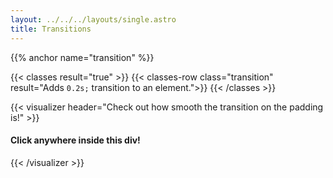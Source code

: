 ```yaml
---
layout: ../../../layouts/single.astro
title: Transitions
---
```


{{% anchor name="transition" %}}

{{< classes result="true" >}}
{{< classes-row class="transition" result="Adds `0.2s;` transition to an element.">}}
{{< /classes >}}

{{< visualizer header="Check out how smooth the transition on the padding is!" >}}
<div class="block-12 border transition-div-padding transition">
    <h4 class="pl-4 pt-4">Click anywhere inside this div!</h4>
    <p class="skeleton p-4" data-lines="7" role="presentation"></p>
</div>
{{< /visualizer >}}
